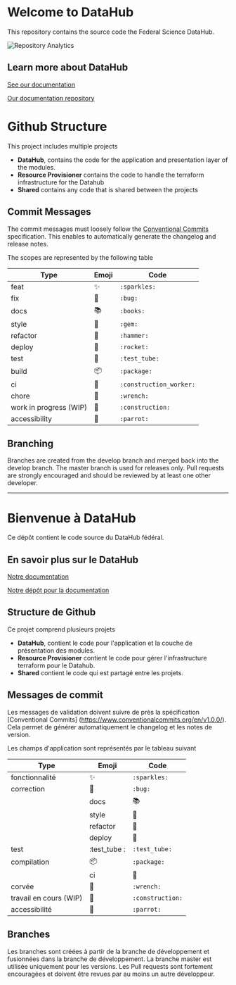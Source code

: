 # Welcome to DataHub 

This repository contains the source code the Federal Science DataHub. 


![Repository Analytics](https://repobeats.axiom.co/api/embed/4f8232ed4f6dc3b08e20251bc5d5525047cbd490.svg "Repobeats analytics image")


## Learn more about DataHub

[See our documentation](https://ssc-sp.github.io/datahub-docs/#/)

[Our documentation repository](https://github.com/ssc-sp/datahub-docs)

# Github Structure

This project includes multiple projects
- **DataHub**, contains the code for the application and presentation layer of the modules.
- **Resource Provisioner** contains the code to handle the terraform infrastructure for the Datahub
- **Shared** contains any code that is shared between the projects

## Commit Messages

The commit messages must loosely follow the [Conventional Commits](https://www.conventionalcommits.org/en/v1.0.0/) specification. This enables to automatically generate the changelog and release notes.

The scopes are represented by the following table


| Type | Emoji | Code |
| --- | --- | --- |
| feat | ✨ | `:sparkles:` |
| fix | 🐛 | `:bug:` |
| docs | 📚 | `:books:` |
| style | 💎 | `:gem:` |
| refactor | 🔨 | `:hammer:` |
| deploy | 🚀 | `:rocket:` |
| test | :test_tube: | `:test_tube:` |
| build | 📦 | `:package:` |
| ci | 👷 | `:construction_worker:` |
| chore | 🔧 | `:wrench:` |
| work in progress (WIP) | 🚧 | `:construction:` |
| accessibility | 🦜 | `:parrot:` |

## Branching

Branches are created from the develop branch and merged back into the develop branch. The master branch is used for releases only. Pull requests are strongly encouraged and should be reviewed by at least one other developer.

--------------------------------

# Bienvenue à DataHub 

Ce dépôt contient le code source du DataHub fédéral. 

## En savoir plus sur le DataHub

[Notre documentation](https://ssc-sp.github.io/datahub-docs/#/)

[Notre dépôt pour la documentation](https://github.com/ssc-sp/datahub-docs)

## Structure de Github

Ce projet comprend plusieurs projets
- **DataHub**, contient le code pour l'application et la couche de présentation des modules.
- **Resource Provisioner** contient le code pour gérer l'infrastructure terraform pour le Datahub.
- **Shared** contient le code qui est partagé entre les projets.

## Messages de commit

Les messages de validation doivent suivre de près la spécification [Conventional Commits] (https://www.conventionalcommits.org/en/v1.0.0/). Cela permet de générer automatiquement le changelog et les notes de version.

Les champs d'application sont représentés par le tableau suivant


| Type | Emoji | Code |
| --- | --- | --- |
| fonctionnalité | ✨ | `:sparkles:` |
| correction | 🐛 | `:bug:` |
| | docs | 📚 | `:books:` |
| | style | 💎 | `:gem:` | style | 💎 | `:gem:` | refactor
| | refactor | 🔨 | `:hammer:` | refactoring
| | deploy | 🚀 | `:rocket:` |
| test | :test_tube : | `:test_tube:` |
| compilation | 📦 | `:package:` |
| | ci | 👷 | `:construction_worker:` |
| corvée | 🔧 | `:wrench:`
| travail en cours (WIP) | 🚧 | `:construction:` | travaux en cours (WIP)
| accessibilité | 🦜 | `:parrot:` |

## Branches

Les branches sont créées à partir de la branche de développement et fusionnées dans la branche de développement. La branche master est utilisée uniquement pour les versions. Les Pull requests sont fortement encouragées et doivent être revues par au moins un autre développeur.
